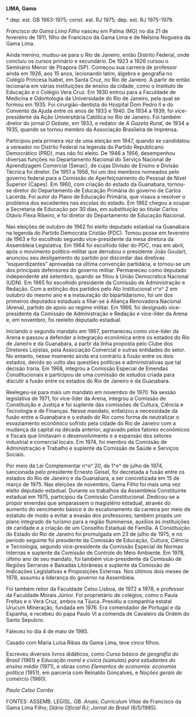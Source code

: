 **LIMA, Gama**

\* dep. est. GB 1963-1975; const. est. RJ 1975; dep. est. RJ 1975-1979.

*Francisco da Gama Lima Filho* nasceu em Palma (MG) no dia 21 de
fevereiro de 1911, filho de Francisco da Gama Lima e de Nelsina Nogueira
da Gama Lima.

Ainda menino, mudou-se para o Rio de Janeiro, então Distrito Federal,
onde concluiu os cursos primário e secundário. De 1923 a 1926 cursou o
Seminário Menor de Pirapora (SP). Começou sua carreira de professor
ainda em 1926, aos 15 anos, lecionando latim, álgebra e geografia no
Colégio Princesa Isabel, em Santa Cruz, no Rio de Janeiro. A partir de
então lecionaria em várias instituições de ensino da cidade, como o
Instituto de Educação e o Colégio Vera Cruz. Em 1930 entrou para a
Faculdade de Medicina e Odontologia da Universidade do Rio de Janeiro,
pela qual se formou em 1935. Foi cirurgião-dentista do Hospital Dom
Pedro II e do Convento da Ajuda entre os anos de 1933 e 1940. De 1934 a
1939, foi vice-presidente da Ação Universitária Católica no Rio de
Janeiro. Foi também diretor do jornal *O Debate*, em 1933, e redator de
*A Gazeta Rural*, de 1934 a 1935, quando se tornou membro da Associação
Brasileira de Imprensa.

Participou pela primeira vez de uma eleição em 1947, quando se
candidatou a vereador no Distrito Federal na legenda do Partido
Republicano Democrático (PRD), mas não foi eleito. De 1946 a 1956,
desempenhou diversas funções no Departamento Nacional do Serviço
Nacional de Aprendizagem Comercial (Senac), de cujas Divisão de Ensino e
Divisão Técnica foi diretor. De 1951 a 1956, foi um dos membros nomeados
pelo governo federal para a Comissão de Aperfeiçoamento do Pessoal de
Nível Superior (Capes). Em 1960, com criação do estado da Guanabara,
tornou-se diretor do Departamento de Educação Primária do governo de
Carlos Lacerda. Foi autor do Plano de Educação Primária, que visava a
resolver o problema dos excedentes nas escolas do estado. Em 1962 chegou
a ocupar a Secretaria de Educação por 30 dias, em substituição ao
titular Carlos Otávio Flexa Ribeiro, e foi diretor do Departamento de
Educação Nacional.

Nas eleições de outubro de 1962 foi eleito deputado estadual na
Guanabara na legenda do Partido Democrata Cristão (PDC). Tomou posse em
fevereiro de 1963 e foi escolhido segundo vice-presidente da mesa
diretora da Assembleia Legislativa. Em 1964 foi escolhido líder do PDC,
mas em abril, após o movimento político-militar que derrubou o
presidente João Goulart, anunciou seu desligamento do partido por
discordar das diretivas “esquerdizantes” aprovadas na última convenção
partidária, e tornou-se um dos principais defensores do governo militar.
Permaneceu como deputado independente até setembro, quando se filiou à
União Democrática Nacional (UDN). Em 1965 foi escolhido presidente da
Comissão de Administração e Redação. Com a extinção dos partidos pelo
Ato Institucional n^o^ 2 em outubro do mesmo ano e a instauração do
bipartidarismo, foi um dos primeiros deputados estaduais a filiar-se à
Aliança Renovadora Nacional (Arena), partido de apoio ao regime militar.
Em 1966, foi designado vice-presidente da Comissão de Administração e
Redação e vice-líder da Arena e, em novembro, foi reeleito deputado
estadual.

Iniciando o segundo mandato em 1967, permaneceu como vice-líder da Arena
e passou a defender a integração econômica entre os estados do Rio de
Janeiro e da Guanabara, a partir da linha proposta pelo Clube dos
Diretores Lojistas, pela Associação Comercial e outras entidades do
setor. No entanto, nesse momento ainda era contrário à fusão entre os
dois estados, devido ao vulto das questões políticas e administrativas
que tal decisão traria. Em 1968, integrou a Comissão Especial de Emendas
Constitucionais e participou de uma comissão de estudos criada para
discutir a fusão entre os estados do Rio de Janeiro e da Guanabara.

Reelegeu-se para mais um mandato em novembro de 1970. Na sessão
legislativa de 1971, foi vice-líder da Arena, integrou a Comissão de
Constituição e Justiça e foi suplente das comissões de Cultura, Ciência
e Tecnologia e de Finanças. Nesse mandato, enfatizou a necessidade da
fusão entre a Guanabara e o estado do Rio como forma de neutralizar o
esvaziamento econômico sofrido pela cidade do Rio de Janeiro com a
mudança da capital na década anterior, agravado pelos fatores econômicos
e fiscais que limitavam o desenvolvimento e a expansão dos setores
industrial e comercial locais. Em 1974, foi membro da Comissão de
Administração e Trabalho e suplente da Comissão de Saúde e Serviços
Sociais.

Por meio da Lei Complementar n^o^ 20, de 1^o^ de julho de 1974,
sancionada pelo presidente Ernesto Geisel, foi decretada a fusão entre
os estados do Rio de Janeiro e da Guanabara, a ser concretizada em 15 de
março de 1975. Nas eleições de novembro, Gama Filho foi mais uma vez
eleito deputado estadual. Durante os trabalhos da Assembleia
Constituinte estadual em 1975, participou da Comissão Constitucional.
Dedicou-se a propor emendas que amparassem o magistério estadual,
através do aumento do vencimento básico e do escalonamento da carreira
por meio de estatuto de modo a evitar a evasão dos professores; também
propôs um plano integrado de turismo para a região fluminense, auxílios
às instituições de caridade e a criação de um Conselho Estadual de
Família. A Constituição do Estado do Rio de Janeiro foi promulgada em 23
de julho de 1975, e no período seguinte foi presidente da Comissão de
Educação, Cultura, Ciência e Tecnologia, segundo vice-presidente da
Comissão Especial de Normas Internas e suplente da Comissão de Controle
do Meio Ambiente. Em 1978, último ano de seu mandato, foi também
vice-presidente da Comissão de Regiões Serranas e Baixadas Litorâneas e
suplente da Comissão de Indicações Legislativas e Proposições Externas.
Nos últimos dois meses de 1978, assumiu a liderança do governo na
Assembleia.

Foi também reitor da Faculdade Celso Lisboa, de 1972 a 1978, e professor
da Faculdade Morais Júnior. Foi proprietário de colégios, como o Paula
Freitas e o Vera Cruz, ambos na Tijuca. Presidiu a companhia estatal
Urucum Mineração, fundada em 1976. Era comendador de Portugal e da
Espanha, e recebeu do papa Paulo VI a comenda de Cavaleiro da Ordem do
Santo Sepulcro.

Faleceu no dia 4 de maio de 1985.

Casado com Maria Luísa Ribas da Gama Lima, teve cinco filhos.

Escreveu diversos livros didáticos, como *Curso básico de geografia do
Brasil* (1961) e *Educação moral e cívica (súmulas) para estudantes do
ensino médio* (1971), e obras como *Elementos de economia: economia
política* (1951), em parceria com Reinaldo Gonçalves, e *Noções gerais
de comércio* (1960).

*Paulo Celso Corrêa*

FONTES: ASSEMB. LEGISL. GB. *Anais*; *Curriculum Vitae* de Francisco da
Gama Lima Filho; *Diário Oficial RJ*; *Jornal do Brasil* (6/5/1985).

